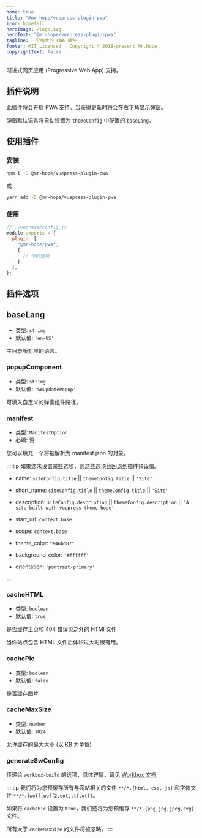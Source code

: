 ```yaml
---
home: true
title: "@mr-hope/vuepress-plugin-pwa"
icon: homefill
heroImage: /logo.svg
heroText: "@mr-hope/vuepress-plugin-pwa"
tagline: 一个强大的 PWA 插件
footer: MIT Licensed | Copyright © 2019-present Mr.Hope
copyrightText: false
---
```


渐进式网页应用 (Progressive Web App) 支持。

## 插件说明

此插件将会开启 PWA 支持。当获得更新时将会在右下角显示弹窗。

弹窗默认语言将自动设置为 `themeConfig` 中配置的 `baseLang`。

## 使用插件

### 安装

```bash
npm i -D @mr-hope/vuepress-plugin-pwa
```

或

```bash
yarn add -D @mr-hope/vuepress-plugin-pwa
```

### 使用

```js {3-7}
// .vuepress/config.js
module.exports = {
  plugin: [
    "@mr-hope/pwa",
    {
      // 你的选项
    },
  ],
};
```

## 插件选项

## baseLang

- 类型: `string`
- 默认值: `'en-US'`

主目录所对应的语言。

### popupComponent

- 类型: `string`
- 默认值: `'SWUpdatePopup'`

可填入自定义的弹窗组件路径。

### manifest

- 类型: `ManifestOption`
- 必填: 否

您可以填充一个将被解析为 manifest.json 的对象。

::: tip
如果您未设置某些选项，则这些选项会回退到插件预设值。

- name: `siteConfig.title` || `themeConfig.title` || `'Site'`
- short_name: `siteConfig.title` || `themeConfig.title` || `'Site'`
- description: `siteConfig.description` || `themeConfig.description` || `'A site built with vuepress-theme-hope'`
- start_url: `context.base`
- scope: `context.base`

- theme_color: `"#46bd87"`
- background_color: `'#ffffff'`
- orientation: `'portrait-primary'`

:::

### cacheHTML

- 类型: `boolean`
- 默认值: `true`

是否缓存主页和 404 错误页之外的 HTMl 文件

当你站点包含 HTML 文件后体积过大时很有用。

### cachePic

- 类型: `boolean`
- 默认值: `false`

是否缓存图片

### cacheMaxSize

- 类型: `number`
- 默认值: `1024`

允许缓存的最大大小 (以 KB 为单位)

### generateSwConfig

传递给 `workbox-build` 的选项，具体详情，请见 [Workbox 文档](https://developers.google.com/web/tools/workbox/reference-docs/latest/module-workbox-build#.generateSW)

::: tip
我们将为您预缓存所有与网站相关的文件 `**/*.{html, css, js}` 和字体文件 `**/*.{woff,woff2,eot,ttf,otf}`。

如果将 `cachePic` 设置为 `true`，我们还将为您预缓存 `**/*.{png,jpg,jpeg,svg}` 文件。

所有大于 `cacheMaxSize` 的文件将被忽略。
:::
